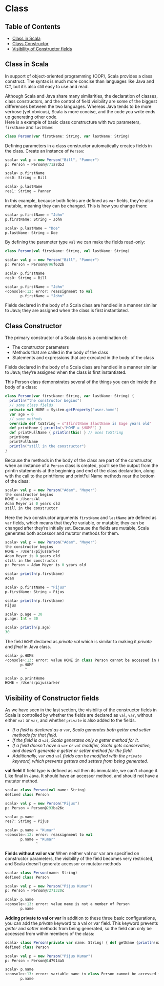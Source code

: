 # Class
## Table of Contents
- [Class in Scala](#class-in-scala)
- [Class Constructor](#class-constructor)
- [Visibility of Constructor fields](#visibility-of-constructor-fields)

## Class in Scala
In support of object-oriented programming (OOP), Scala provides a class construct. The syntax is much more concise than languages like Java and C#, but it’s also still easy to use and read.

Although Scala and Java share many similarities, the declaration of classes, class constructors,
and the control of field visibility are some of the biggest differences between
the two languages. Whereas Java tends to be more verbose (yet obvious), Scala is more
concise, and the code you write ends up generating other code.\
Here is a example of basic class constructure with  two parameters, `firstName` and `lastName`:
```scala
class Person(var firstName: String, var lastName: String)
```
Defining parameters in a class constructor automatically creates fields in the class. Create an instance of `Person`:
```scala
scala> val p = new Person("Bill", "Panner")
p: Person = Person@771a7d53

scala> p.firstName
res0: String = Bill

scala> p.lastName
res1: String = Panner
```
In this example, because both fields are defined as `var` fields, they’re also mutable, meaning they can be changed. This is how you change them:
```scala
scala> p.firstName = "John"
p.firstName: String = John

scala> p.lastName = "Doe"
p.lastName: String = Doe
```
By defining the parameter type `val` we can make the fields read-only:
```scala
class Person(val firstName: String, val lastName: String)

scala> val p = new Person("Bill", "Panner")
p: Person = Person@796f632b

scala> p.firstName
res0: String = Bill

scala> p.firstName = "John"
<console>:12: error: reassignment to val
       p.firstName = "John"
```

Fields declared in the body of a Scala class are handled in a manner similar to Java; they
are assigned when the class is first instantiated.

## Class Constructor
The primary constructor of a Scala class is a combination of:
* The constructor parameters
* Methods that are called in the body of the class
* Statements and expressions that are executed in the body of the class

Fields declared in the body of a Scala class are handled in a manner similar to Java; they’re assigned when the class is first instantiated.

This Person class demonstrates several of the things you can do inside the body of a class:

```scala
class Person(var firstName: String, var lastName: String) {
  println("the constructor begins")
  // some class fields
  private val HOME = System.getProperty("user.home")
  var age = 0
  // some methods
  override def toString = s"$firstName $lastName is $age years old"
  def printHome { println(s"HOME = $HOME") }
  def printFullName { println(this) } // uses toString
  printHome
  printFullName
  println("still in the constructor")
}
```

Because the methods in the body of the class are part of the constructor, when an instance
of a `Person` class is created, you’ll see the output from the println statements at the
beginning and end of the class declaration, along with the call to the printHome and
printFullName methods near the bottom of the class:
```scala
scala> val p = new Person("Adam", "Meyer")
the constructor begins
HOME = /Users/Al
Adam Meyer is 0 years old
still in the constructor
```

Here the two constructor arguments `firstName` and `lastName` are
defined as `var` fields, which means that they’re variable, or mutable; they can be changed
after they’re initially set. Because the fields are mutable, Scala generates both accessor
and mutator methods for them.
```scala
scala> val p = new Person("Adam", "Meyer")
the constructor begins
HOME = /Users/pijussarker
Adam Meyer is 0 years old
still in the constructor
p: Person = Adam Meyer is 0 years old

scala> println(p.firstName)
Adam

scala> p.firstName = "Pijus"
p.firstName: String = Pijus

scala> println(p.firstName)
Pijus

scala> p.age = 30
p.age: Int = 30

scala> println(p.age)
30
```

The field `HOME` declared as *private* *val* which is similar to making it *private* and *final* in Java class.  
```scala
scala> p.HOME
<console>:13: error: value HOME in class Person cannot be accessed in Person
       p.HOME
         ^

scala> p.printHome
HOME = /Users/pijussarker
```

## Visibility of Constructor fields
As we have seen in the last section, the visibility of the constructor fields in Scala is controlled by whether the fields are declared as `val`, `var`, without either `val` or `var`,
and whether `private` is also added to the fields.

* *If a field is declared as a `var`, Scala generates both getter and setter methods for that
field.*
* *If the field is a `val`, Scala generates only a getter method for it.*
* *If a field doesn’t have a `var` or `val` modifier, Scala gets conservative, and doesn’t
generate a getter or setter method for the field.*
* *Additionally, `var` and `val` fields can be modified with the `private` keyword, which
prevents getters and setters from being generated.*

**val field**
If field type is defined as  val then its immutable, we can't change it. Like final in Java.
It should have an accessor method, and should not have a mutator method.

```scala
scala> class Person(val name: String)
defined class Person

scala> val p = new Person("Pijus")
p: Person = Person@293ba26c

scala> p.name
res7: String = Pijus

scala> p.name = "Kumar"
<console>:12: error: reassignment to val
       p.name = "Kumar"
              ^
```

**Fields without val or var**
When neither val nor var are specified on constructor parameters, the visibility of the
field becomes very restricted, and Scala doesn’t generate accessor or mutator methods
```scala
scala> class Person(name: String)
defined class Person

scala> val p = new Person("Pijus Kumar")
p: Person = Person@7271320c

scala> p.name
<console>:13: error: value name is not a member of Person
       p.name
```

**Adding private to val or var**
In addition to these three basic configurations, you can add the *private* keyword to a
val or var field. This keyword prevents *getter* and *setter* methods from being generated,
so the field can only be accessed from within members of the class:
```scala
scala> class Person(private var name: String) { def getName {println(name)} }
defined class Person

scala> val p = new Person("Pijus Kumar")
p: Person = Person@1d7914a5

scala> p.name
<console>:13: error: variable name in class Person cannot be accessed in Person
       p.name
```